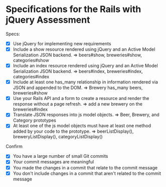 # Specifications for the Rails with jQuery Assessment

Specs:
- [x] Use jQuery for implementing new requirements
- [x] Include a show resource rendered using jQuery and an Active Model Serialization JSON backend. => beers#show, breweries#show, categories#show
- [x] Include an index resource rendered using jQuery and an Active Model Serialization JSON backend. => beers#index, breweries#index, categories#index
- [x] Include at least one has_many relationship in information rendered via JSON and appended to the DOM. => Brewery has_many beers, breweries#show
- [x] Use your Rails API and a form to create a resource and render the response without a page refresh. => add a new brewery on the breweries#index
- [x] Translate JSON responses into js model objects. => Beer, Brewery, and Category prototypes
- [x] At least one of the js model objects must have at least one method added by your code to the prototype. => beerListDisplay(), breweryListDisplay(), categoryListDisplay()

Confirm
- [x] You have a large number of small Git commits
- [x] Your commit messages are meaningful
- [x] You made the changes in a commit that relate to the commit message
- [x] You don't include changes in a commit that aren't related to the commit message
